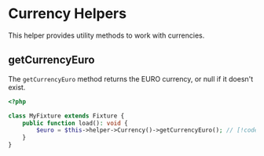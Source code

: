 # Currency Helpers

This helper provides utility methods to work with currencies.

## getCurrencyEuro

The `getCurrencyEuro` method returns the EURO currency, or null if it doesn't exist.

```php
<?php

class MyFixture extends Fixture {
    public function load(): void {
        $euro = $this->helper->Currency()->getCurrencyEuro(); // [!code focus]
    }
}
```
